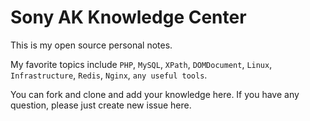 # Sony AK Knowledge Center
This is my open source personal notes.

My favorite topics include `PHP`, `MySQL`, `XPath`, `DOMDocument`, `Linux`, `Infrastructure`, `Redis`, `Nginx`, `any useful tools`.

You can fork and clone and add your knowledge here. If you have any question, please just create new issue here.

